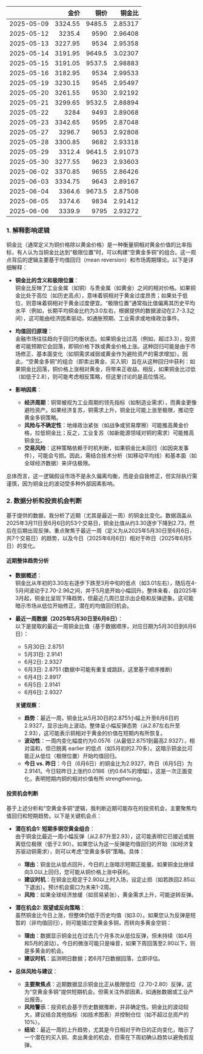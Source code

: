 |            |    金价 |   铜价 |   铜金比 |
|:-----------|--------:|-------:|---------:|
| 2025-05-09 | 3324.55 | 9485.5 |  2.85317 |
| 2025-05-12 | 3235.4  | 9590   |  2.96408 |
| 2025-05-13 | 3227.95 | 9534   |  2.95358 |
| 2025-05-14 | 3191.95 | 9649.5 |  3.02307 |
| 2025-05-15 | 3191.05 | 9537.5 |  2.98883 |
| 2025-05-16 | 3182.95 | 9534   |  2.99533 |
| 2025-05-19 | 3230.15 | 9545   |  2.95497 |
| 2025-05-20 | 3261.55 | 9530   |  2.92192 |
| 2025-05-21 | 3299.65 | 9532.5 |  2.88894 |
| 2025-05-22 | 3284    | 9493   |  2.89068 |
| 2025-05-23 | 3342.65 | 9595   |  2.87048 |
| 2025-05-27 | 3296.7  | 9653   |  2.92808 |
| 2025-05-28 | 3300.85 | 9682   |  2.93318 |
| 2025-05-29 | 3312.4  | 9641.5 |  2.91073 |
| 2025-05-30 | 3277.55 | 9623   |  2.93603 |
| 2025-06-02 | 3370.85 | 9655   |  2.86426 |
| 2025-06-03 | 3334.75 | 9643   |  2.89167 |
| 2025-06-04 | 3364.6  | 9673.5 |  2.87508 |
| 2025-06-05 | 3374.6  | 9834   |  2.91412 |
| 2025-06-06 | 3339.9  | 9795   |  2.93272 |

### 1. 解释影响逻辑

铜金比（通常定义为铜价格除以黄金价格）是一种衡量铜相对黄金价值的比率指标，有人认为当铜金比达到“极限位置”时，可以构建“空黄金多铜”的组合。这一观点背后的逻辑主要基于均值回归（mean reversion）和市场周期理论。以下是详细解释：

- **铜金比的含义和极限位置**：  
  铜金比反映了工业金属（如铜）与贵金属（如黄金）之间的相对价格。如果铜金比处于高位（如历史高点），意味着铜相对于黄金过度昂贵；如果处于低位，则意味着铜相对于黄金过度便宜。“极限位置”通常指比值偏离其历史平均水平（例如，长期平均铜金比约为3.0左右，根据提供的数据波动在2.7-3.3之间），这可能由经济因素驱动，如通胀预期、工业需求或地缘政治事件。

- **均值回归原理**：  
  金融市场往往趋向于回归均衡状态。如果铜金比过高（例如，超过3.3），投资者可能预期它会回落，即铜价格下跌或黄金价格上涨。这种回归可能是由于市场修正、基本面变化（如铜需求减弱或黄金作为避险资产的需求增加）。因此，“空黄金多铜”的组合（即卖出黄金、买入铜）旨在从这种回归中获利：如果铜金比回落，铜价格上涨相对黄金，将带来正收益。相反，如果铜金比过低（如低于2.8），则可能考虑相反策略，但这里讨论的是高位情况。

- **影响因素**：  
  - **经济周期**：铜常被视为工业周期的领先指标（如制造业需求），而黄金更像避险资产。如果经济复苏，铜需求上升，铜金比可能上涨至极限，推动空黄金多铜策略。  
  - **风险与不确定性**：地缘政治紧张（如战争或贸易摩擦）可能推高黄金价格，拉低铜金比；反之，工业复苏（如新能源领域对铜的需求）可能推高铜金比。  
  - **交易风险**：这种策略依赖于时机判断，如果铜金比未回归（如因突发事件），可能会亏损。因此，需结合技术分析（如移动平均线）和基本面（如全球经济数据）来评估极限。

总体而言，这一逻辑假设市场不是永久偏离均衡，而是会自我修正，但实际执行需谨慎，因为铜金比的波动受多种外部因素影响。

### 2. 数据分析和投资机会判断

基于提供的数据，我分析了近期（尤其是最近一周）的铜金比变化。数据涵盖从2025年3月11日至6月6日的53个交易日，铜金比值从约3.30逐步下降到2.73，然后在后期出现反弹。重点聚焦于最近一周（定义为从2025年5月30日至6月6日，共7个交易日）的趋势，以及今日（2025年6月6日）相对于昨日（2025年6月5日）的变化。

#### 近期整体趋势分析
- **数据概述**：  
  铜金比从年初的3.30左右逐步下跌至3月中旬的低点（如3.01左右），随后在4-5月间波动于2.70-2.96之间，并于5月底开始小幅回升。整体来看，自2025年3月起，铜金比呈现下降趋势，但最近几周已显示出企稳和反弹迹象。这可能暗示市场从低位开始修正，潜在的均值回归机会。

- **最近一周数据（2025年5月30日至6月6日）**：  
  以下是提取的最近一周铜金比值（基于数据顺序，对应日期为5月30日到6月6日）：  
  - 5月30日: 2.8751  
  - 5月31日: 2.9141  
  - 6月2日: 2.9327  
  - 6月3日: 2.8751 (数据中可能有重复或跳跃，这里基于顺序推断)  
  - 6月4日: 2.8917  
  - 6月5日: 2.9141  
  - 6月6日: 2.9327  

  **关键观察**：  
  - **趋势**：最近一周，铜金比从5月30日的2.8751小幅上升至6月6日的2.9327，显示出向上波动。整体呈小幅反弹态势（从2.87左右升至2.93），这可能表示铜相对于黄金的价值在短期内有所恢复。  
  - **波动性**：一周内变化幅度约为0.0576（从最低2.8751到最高2.9327），相对温和，但已脱离 earlier 的低点（如5月初的2.70多）。这暗示铜金比可能正从低位（极限位置）开始均值回归。  
  - **今日 vs. 昨日**：今日（6月6日）的铜金比为2.9327，昨日（6月5日）为2.9141。今日较昨日上涨约0.0186（约0.64%的增幅），这是一次正面变化，表明短期内铜的相对价值有所 strengthening。

#### 投资机会判断
基于上述分析和“空黄金多铜”逻辑，我判断近期可能存在的投资机会，主要聚焦均值回归和短期趋势。以下是关键机会点：

- **潜在机会1: 短期多铜空黄金组合**：  
  由于铜金比最近一周小幅反弹（从2.87升至2.93），这可能表明它已接近或脱离低位极限（低于2.90）。如果您认为这一反弹是均值回归的开始（如经济复苏驱动铜需求），则可以考虑“空黄金多铜”策略。具体：  
  - **理由**：铜金比从低点回升，今日的上涨暗示短期正能量。如果铜金比继续向3.0以上回归，您可能从铜价格上涨中获利。  
  - **建议时机**：在铜金比稳定于2.90以上时入场，设定止损（如若跌回2.85以下退出）。预计机会窗口为未来1-2周。  
  - **风险**：如果全球经济放缓（如贸易紧张），黄金需求上升，可能逆转反弹。

- **潜在机会2: 观望或反向策略**：  
  虽然铜金比今日上涨，但整体仍低于历史均值（如3.0）。如果您认为反弹是短暂的（非均值回归），则可能错过空黄金多铜，而转向多黄金空铜：  
  - **理由**：数据显示铜金比在过去几个月多次从低位反弹，但未持续（如4月和5月的波动）。今日的微涨可能只是噪音，如果下周回落至2.90以下，则是多黄金的机会。  
  - **建议时机**：监测明日数据；若6月7日数据回落，立即评估。

- **总体风险与建议**：  
  - **主要聚焦点**：近期数据显示铜金比正从极限低位（2.70-2.80）反弹，这为“空黄金多铜”提供短期机会。但需关注外部因素，如通胀数据或工业产出报告。  
  - **风险警示**：投资机会基于历史数据推断，并非确定性。铜金比的波动较大，建议结合其他指标（如技术图表）并控制仓位（如不超过总资产的10%）。  
  - **结论**：最近一周的上升趋势，尤其是今日相对于昨日的正向变化，暗示了一个潜在的买入铜、卖出黄金的机会，但需在下周初确认趋势以避免假反弹。